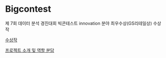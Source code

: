 # Bigcontest
제 7회 데이터 분석 경진대회 빅콘테스트 innovation 분야 최우수상(GS리테일상) 수상작


[수상작](https://iewha-my.sharepoint.com/:b:/g/personal/192stg11_i_ewha_ac_kr/EU7SxQmfTZVPucWxjNv1ZgcB4OcU2ftjBUc9hCbyD_TZyw?e=zYkRwz)


[프로젝트 소개 및 역할 분담](https://iewha-my.sharepoint.com/:b:/g/personal/192stg11_i_ewha_ac_kr/EaKUHXsskJZLvEfv5USIQOkBwUmKdx9anQs0kkv9E_LCJQ?e=G1ZtA9)
